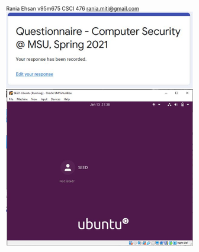 Rania
Ehsan
v95m675
CSCI 476
rania.miti@gmail.com
![Questionaire](https://github.com/Rania-ME/csci-476-594-spring2021-private/blob/main/lab00/security_questionaire.JPG)
![Questionaire](https://github.com/Rania-ME/csci-476-594-spring2021-private/blob/main/lab00/security_vm.JPG)
